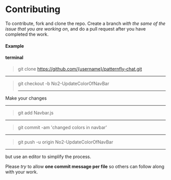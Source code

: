 # Contributing

To contribute, fork and clone the repo. Create a branch *with the same of the issue that you are working on*, and do a pull request after you have completed the work.

#### Example
#### terminal
> git clone https://github.com/{username}/patternfly-chat.git
_______________________________________________________________________
> git checkout -b No2-UpdateColorOfNavBar
> _______________________________________________________________________
Make your changes
_______________________________________________________________________
> git add Navbar.js
 _______________________________________________________________________
> git commit -am 'changed colors in navbar'
_______________________________________________________________________
> git push -u origin No2-UpdateColorOfNavBar
_______________________________________________________________________
but use an editor to simplify the process.


Please *try* to allow **one commit message per file** so others can follow along with your work. 
